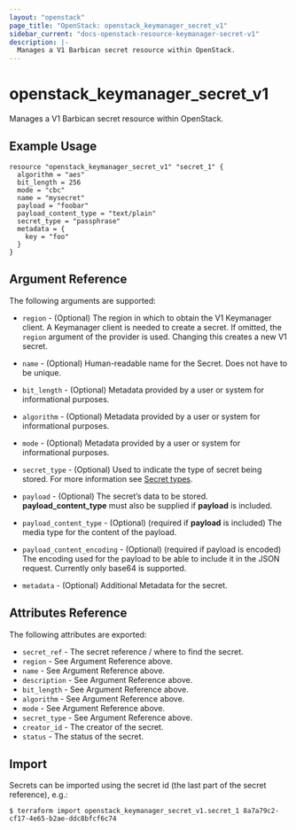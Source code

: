 ```yaml
---
layout: "openstack"
page_title: "OpenStack: openstack_keymanager_secret_v1"
sidebar_current: "docs-openstack-resource-keymanager-secret-v1"
description: |-
  Manages a V1 Barbican secret resource within OpenStack.
---
```


# openstack\_keymanager\_secret\_v1

Manages a V1 Barbican secret resource within OpenStack.

## Example Usage

```hcl
resource "openstack_keymanager_secret_v1" "secret_1" {
  algorithm = "aes"
  bit_length = 256
  mode = "cbc"
  name = "mysecret"
  payload = "foobar"
  payload_content_type = "text/plain"
  secret_type = "passphrase"
  metadata = {
    key = "foo"
  }
}
```

## Argument Reference

The following arguments are supported:

* `region` - (Optional) The region in which to obtain the V1 Keymanager client.
    A Keymanager client is needed to create a secret. If omitted, the
    `region` argument of the provider is used. Changing this creates a new
    V1 secret.


* `name` - (Optional) Human-readable name for the Secret. Does not have
    to be unique.
    
* `bit_length` - (Optional) Metadata provided by a user or system for informational purposes.

* `algorithm` - (Optional) Metadata provided by a user or system for informational purposes.

* `mode` - (Optional) Metadata provided by a user or system for informational purposes.

* `secret_type` - (Optional) Used to indicate the type of secret being stored. For more information see [Secret types](https://docs.openstack.org/barbican/latest/api/reference/secret_types.html).
 
* `payload` - (Optional) The secret’s data to be stored. **payload_content_type** must also be supplied if **payload** is included.

* `payload_content_type` - (Optional) (required if **payload** is included) The media type for the content of the payload.

* `payload_content_encoding` - (Optional) (required if payload is encoded) The encoding used for the payload to be able to include it in the JSON request. Currently only base64 is supported.

* `metadata` - (Optional) Additional Metadata for the secret.
			
## Attributes Reference

The following attributes are exported:

* `secret_ref` - The secret reference / where to find the secret.
* `region` - See Argument Reference above.
* `name` - See Argument Reference above.
* `description` - See Argument Reference above.
* `bit_length` - See Argument Reference above.
* `algorithm` - See Argument Reference above.
* `mode` - See Argument Reference above.
* `secret_type` - See Argument Reference above.
* `creator_id` - The creator of the secret.
* `status` - The status of the secret.

## Import

Secrets can be imported using the secret id (the last part of the secret reference), e.g.:

```
$ terraform import openstack_keymanager_secret_v1.secret_1 8a7a79c2-cf17-4e65-b2ae-ddc8bfcf6c74
```
